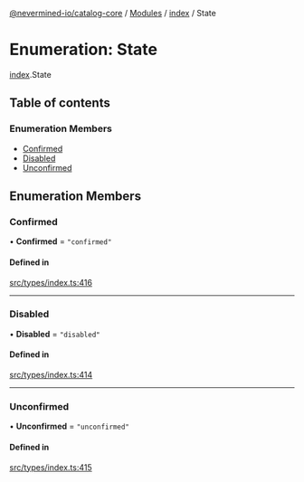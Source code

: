 [@nevermined-io/catalog-core](../README.md) / [Modules](../modules.md) / [index](../modules/index.md) / State

# Enumeration: State

[index](../modules/index.md).State

## Table of contents

### Enumeration Members

- [Confirmed](index.State.md#confirmed)
- [Disabled](index.State.md#disabled)
- [Unconfirmed](index.State.md#unconfirmed)

## Enumeration Members

### Confirmed

• **Confirmed** = ``"confirmed"``

#### Defined in

[src/types/index.ts:416](https://github.com/nevermined-io/components-catalog/blob/098eedb/lib/src/types/index.ts#L416)

___

### Disabled

• **Disabled** = ``"disabled"``

#### Defined in

[src/types/index.ts:414](https://github.com/nevermined-io/components-catalog/blob/098eedb/lib/src/types/index.ts#L414)

___

### Unconfirmed

• **Unconfirmed** = ``"unconfirmed"``

#### Defined in

[src/types/index.ts:415](https://github.com/nevermined-io/components-catalog/blob/098eedb/lib/src/types/index.ts#L415)
